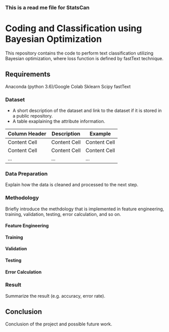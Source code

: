 ### This is a read me file for StatsCan
# Coding and Classification using Bayesian Optimization 
This repository contains the code to perform text classification utilizing Bayesian optimization, where loss function is defined by fastText technique. 

## Requirements
Anaconda (python 3.6)/Google Colab
Sklearn
Scipy
fastText

### Dataset
* A short description of the dataset and link to the dataset if it is stored in a public repository.
* A table exaplaining the attribute information.

| Column Header  | Description | Example |
| ------------- | ------------- |------------- |
| Content Cell  | Content Cell  | Content Cell  |
| Content Cell  | Content Cell  | Content Cell  |
| ...  | ...  | ...  |
### Data Preparation
Explain how the data is cleaned and processed to the next step.
### Methodology
Briefly introduce the methdology that is implemented in feature engineering, training, validation, testing, error calculation, and so on. 
#### Feature Engineering
#### Training
#### Validation
#### Testing
#### Error Calculation
### Result
Summarize the result (e.g. accuracy, error rate).
## Conclusion
Conclusion of the project and possible future work.





